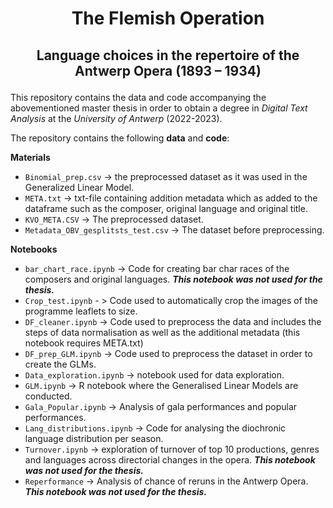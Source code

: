 # <p align = center> The Flemish Operation  </center>
##  <p align = center> Language choices in the repertoire of the Antwerp Opera  (1893 – 1934) </center>




This repository contains the data and code accompanying the abovementioned master thesis in order to obtain a degree in  *Digital Text Analysis* at the *University of Antwerp* (2022-2023).

The repository contains the following **data** and **code**:

**Materials**
- `Binomial_prep.csv` -> the preprocessed dataset as it was used in the Generalized Linear Model.
- `META.txt` -> txt-file containing addition metadata which as added to the dataframe such as the composer, original language and original title.
- `KVO_META.CSV` -> The preprocessed dataset.
- `Metadata_OBV_gesplitsts_test.csv` -> The dataset before preprocessing.

**Notebooks**
- `bar_chart_race.ipynb` -> Code for creating bar char races of the composers and original languages. ***This notebook was not used for the thesis.***
- `Crop_test.ipynb` - > Code used to automatically crop the images of the programme leaflets to size.
- `DF_cleaner.ipynb` -> Code used to preprocess the data and includes the steps of data normalisation as well as the additional metadata (this notebook requires META.txt)
- `DF_prep_GLM.ipynb` -> Code used to preprocess the dataset in order to create the GLMs.
- `Data_exploration.ipynb` -> notebook used for data exploration.
- `GLM.ipynb` -> R notebook where the Generalised Linear Models are conducted.
- `Gala_Popular.ipynb` -> Analysis of gala performances and popular performances.
- `Lang_distributions.ipynb` -> Code for analysing the diochronic language distribution per season.
- `Turnover.ipynb` -> exploration of turnover of top 10 productions, genres and languages across directorial changes in the opera. ***This notebook was not used for the thesis.***
- `Reperformance` -> Analysis of chance of reruns in the Antwerp Opera. ***This notebook was not used for the thesis.***



